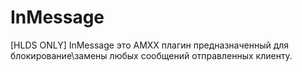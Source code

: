 # InMessage
[HLDS ONLY] InMessage это АМХХ плагин предназначенный для блокирование\замены любых сообщений отправленных клиенту.
